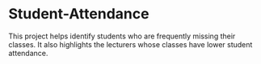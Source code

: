 # Student-Attendance
This project helps identify students who are frequently missing their classes. It also highlights the lecturers whose classes have lower student attendance.
